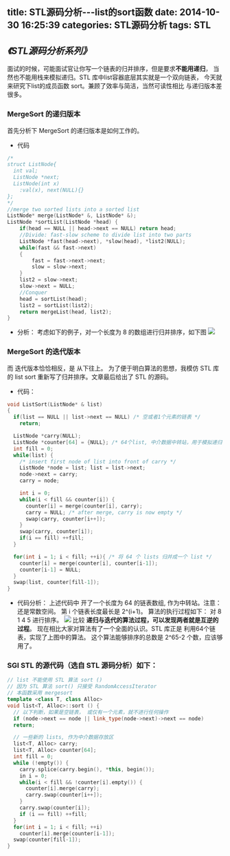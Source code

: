 title: STL源码分析---list的sort函数
date: 2014-10-30 16:25:39
categories: STL源码分析
tags: STL
---
*《STL源码分析系列》*
---

面试的时候，可能面试官让你写一个链表的归并排序，但是要求**不能用递归**，
当然也不能用栈来模拟递归。STL 库中list容器底层其实就是一个双向链表，
今天就来研究下list的成员函数 sort。兼顾了效率与简洁，当然可读性相比
与递归版本差很多。
<!--more-->

### MergeSort 的递归版本
首先分析下 MergeSort 的递归版本是如何工作的。
+ 代码
```cpp
/*
struct ListNode{  
  int val;  
  ListNode *next;  
  ListNode(int x)  
    :val(x), next(NULL){}  
};
*/
//merge two sorted lists into a sorted list  
ListNode* merge(ListNode* &, ListNode* &);
ListNode *sortList(ListNode *head) {  
    if(head == NULL || head->next == NULL) return head;  
    //Divide: fast-slow scheme to divide list into two parts
    ListNode *fast(head->next), *slow(head), *list2(NULL);  
    while(fast && fast->next)  
    {  
        fast = fast->next->next;  
        slow = slow->next;  
    }  
    list2 = slow->next;  
    slow->next = NULL;
    //Conquer
    head = sortList(head);  
    list2 = sortList(list2);  
    return mergeList(head, list2);  
}
```

+ 分析：
考虑如下的例子，对一个长度为 8 的数组进行归并排序，如下图
![](http://ljshou.qiniudn.com/merge-sort-recur.png)

### MergeSort 的迭代版本
而 迭代版本恰恰相反，是 从下往上。
为了便于明白算法的思想，我模仿 STL 库的 list sort 重新写了归并排序。文章最后给出了 STL 的源码。
+ 代码：
```cpp
void ListSort(ListNode* & list)  
{  
  if(list == NULL || list->next == NULL) /* 空或者1个元素的链表 */  
    return;  

  ListNode *carry(NULL);  
  ListNode *counter[64] = {NULL}; /* 64个list, 中介数据中转站，用于模拟递归 */  
  int fill = 0;  
  while(list) {  
    /* insert first node of list into front of carry */  
    ListNode *node = list; list = list->next;  
    node->next = carry;  
    carry = node;  

    int i = 0;  
    while(i < fill && counter[i]) {  
      counter[i] = merge(counter[i], carry);  
      carry = NULL; /* after merge, carry is now empty */  
      swap(carry, counter[i++]);  
    }  
    swap(carry, counter[i]);  
    if(i == fill) ++fill;  
  }  

  for(int i = 1; i < fill; ++i){ /* 将 64 个 lists 归并成一个 list */  
    counter[i] = merge(counter[i], counter[i-1]);  
    counter[i-1] = NULL;  
  }  
  swap(list, counter[fill-1]);
}  
```

+ 代码分析：
上述代码中 开了一个长度为 64 的链表数组, 作为中转站。注意：还是常数空间。
第 i 个链表长度最长是 2^(i+1)。
算法的执行过程如下：
对 8 1 4 5 进行排序。
![](http://ljshou.qiniudn.com/list-sort.png)
比较 **递归与迭代的算法过程，可以发现两者就是互逆的过程**。
现在相比大家对算法有了一个全面的认识。STL 库正是 利用64个链表，实现了上图中的算法。
这个算法能够排序的总数是 2^65-2 个数，应该够用了。

### SGI STL 的源代码（选自 STL 源码分析）如下：
```cpp
// list 不能使用 STL 算法 sort ()  
// 因为 STL 算法 sort() 只接受 RandomAccessIterator  
// 本函数采用 mergesort  
template <class T, class Alloc>  
void list<T, Alloc>::sort () {  
  // 以下判断，如果是空链表， 或仅有一个元素，就不进行任何操作  
  if (node->next == node || link_type(node->next)->next == node)  
  return;  

  // 一些新的 lists, 作为中介数据存放区  
  list<T, Alloc> carry;  
  list<T, Alloc> counter[64];  
  int fill = 0;  
  while (!empty()) {  
    carry.splice(carry.begin(), *this, begin());  
    in i = 0;  
    while(i < fill && !counter[i].empty()) {  
      counter[i].merge(carry);  
      carry.swap(counter[i++]);  
    }  
    carry.swap(counter[i]);  
    if (i == fill) ++fill;  
  }  
  for(int i = 1; i < fill; ++i)  
    counter[i].merge(counter[i-1]);  
  swap(counter[fill-1]);  
}  
```
